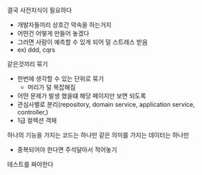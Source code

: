 결국 사전지식이 필요하다
- 개발자들끼리 상호간 약속을 하는거지
- 어떤건 어떻게 만들어 놓겠다
- 그러면 사람이 예측할 수 있게 되어 덜 스트레스 받음
- ex) ddd, cqrs


같은것끼리 묶기
- 한번에 생각할 수 있는 단위로 묶기
	- 머리가 덜 복잡해짐
- 어떤 문제가 발생 했을떄 해당 페이지만 보면 되도록
- 관심사별로 분리(repository, domain service, application service, controller,)
- 1급 컬렉션 객체

하나의 기능을 가지는 코드는 하나만
같은 의미를 가지는 데이터는 하나만
- 중복되어야 한다면 주석달아서 적어놓기

테스트를 짜야한다